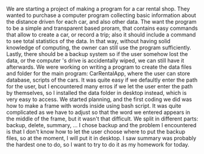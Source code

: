We are starting a project of making a program for a car rental shop. They wanted to purchase a computer program collecting basic information about the distance driven for each car, and also other data. The want the program to be a simple and transparent based proram, that contains easy commands that allow to create a car, or record a trip; also it should include a command to see total statistics of the data. In that way, without having solid knowledge of computing, the owner can still use the program sufficiently. Lastly, there should be a backup system so if the user somehow lost the data, or the computer 's drive is accidentally wiped, we can still have it afterwards.
We were working on writing a program to create the data files and folder for the main program: CarRentalApp, where the user can store database, scripts of the cars. It was quite easy if we defaultly enter the path for the user, but I encountered many erros if we let the user enter the path by themselves, so I installed the data folder in desktop instead, which is very easy to access.
We started planning, and the first coding we did was how to make a frame with words inside using bash script. It was quite complicated as we have to adjust so that the word we entered appears in the middle of the frame, but it wasn't that difficult.
We split in different parts: backup, delete, summary, ... I chose backup and the problem I encountered is that I don't know how to let the user choose where to put the backup files, so at the moment, I will put it in desktop. I saw summary was probably the hardest one to do, so I want to try to do it as my homework for today.
